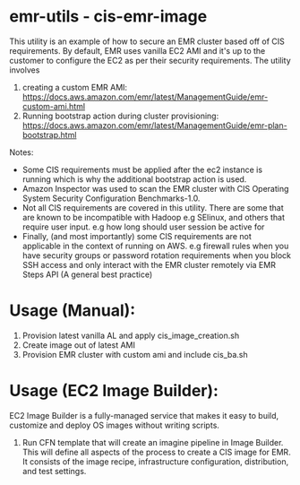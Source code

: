 # emr-utils - cis-emr-image

This utility is an example of how to secure an EMR cluster based off of CIS requirements. By default, EMR uses vanilla EC2 AMI and it's up to the customer to configure the EC2 as per their security requirements. The utility involves 
1) creating a custom EMR AMI: https://docs.aws.amazon.com/emr/latest/ManagementGuide/emr-custom-ami.html
2) Running bootstrap action during cluster provisioning: https://docs.aws.amazon.com/emr/latest/ManagementGuide/emr-plan-bootstrap.html

Notes:
- Some CIS requirements must be applied after the ec2 instance is running which is why the additional bootstrap action is used.
- Amazon Inspector was used to scan the EMR cluster with CIS Operating System Security Configuration Benchmarks-1.0. 
- Not all CIS requirements are covered in this utility. There are some that are known to be incompatible with Hadoop e.g SElinux, and others that require user input. e.g how long should user session be active for
- Finally, (and most importantly) some CIS requirements are not applicable in the context of running on AWS. e.g firewall rules when you have security groups or password rotation requirements when you block SSH access and only interact with the EMR cluster remotely via EMR Steps API (A general best practice)

# Usage (Manual):
1. Provision latest vanilla AL and apply cis_image_creation.sh 
2. Create image out of latest AMI
3. Provision EMR cluster with custom ami and include cis_ba.sh

# Usage (EC2 Image Builder):
EC2 Image Builder is a fully-managed service that makes it easy to build, customize and deploy OS images without writing scripts.
1. Run CFN template that will create an imagine pipeline in Image Builder. This will define all aspects of the process to create a CIS image for EMR. It consists of the image recipe, infrastructure configuration, distribution, and test settings.